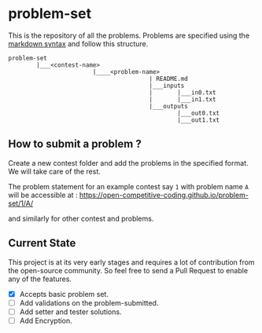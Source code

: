 # problem-set

This is the repository of all the problems. Problems are specified using the [markdown syntax] and follow this structure.
```
problem-set
        |___<contest-name>
                        |____<problem-name>
                                        | README.md
                                        |___inputs
                                        |       |___in0.txt
                                        |       |___in1.txt
                                        |___outputs
                                                |___out0.txt
                                                |___out1.txt
```

## How to submit a problem ?
Create a new contest folder and add the problems in the specified format. We will take care of the rest.

The problem statement for an example contest say `1` with problem name `A` will be accessible at : https://open-competitive-coding.github.io/problem-set/1/A/

and similarly for other contest and problems.


## Current State
This project is at its very early stages and requires a lot of contribution from the open-source community. So feel free to send a Pull Request to enable any of the features.
- [x] Accepts basic problem set.
- [ ] Add validations on the problem-submitted.
- [ ] Add setter and tester solutions.
- [ ] Add Encryption.

[markdown syntax]: https://guides.github.com/features/mastering-markdown/
